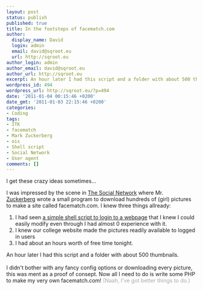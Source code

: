 ```yaml
---
layout: post
status: publish
published: true
title: In the footsteps of facematch.com
author:
  display_name: David
  login: admin
  email: david@sqroot.eu
  url: http://sqroot.eu
author_login: admin
author_email: david@sqroot.eu
author_url: http://sqroot.eu
excerpt: An hour later I had this script and a folder with about 500 thumbnails.
wordpress_id: 494
wordpress_url: http://sqroot.eu/?p=494
date: '2011-01-04 00:15:46 +0200'
date_gmt: '2011-01-03 22:15:46 +0200'
categories:
- Coding
tags:
- ITK
- facematch
- Mark Zuckerberg
- ois
- Shell script
- Social Network
- User agent
comments: []
---
```

<p>I get these crazy ideas sometimes...</p>
<p>I was impressed by the scene in <a class="zem_slink" title="The Social Network" href="http://www.imdb.com/title/tt1285016/" rel="imdb">The Social Network</a> where Mr. <a class="zem_slink" title="Mark Zuckerberg" href="http://en.wikipedia.org/wiki/Mark_Zuckerberg" rel="wikipedia">Zuckerberg</a> wrote a small program to download hundreds of (girl) pictures to make a site called facematch.com. I knew three things allready:</p>
<ol>
<li>I had seen <a href="http://wiki.itcollege.ee/index.php/ITK_m%C3%A4rguandja">a simple shell script to login to a webpage</a> that I knew I could easily modify even through I had almost 0 experience with it.</li>
<li>I knew our college website made the pictures readily available to logged in users</li>
<li>I had about an hours worth of free time tonight.</li>
</ol>
<p>An hour later I had this script and a folder with about 500 thumbnails.<br />
<script src="https://gist.github.com/2656998.js?file=itk-downloader.sh"></script><br />
I didn't bother with any fancy config options or downloading every picture, this was ment as a proof of consept. Now all I need to do is write some PHP to make my very own facematch.com! <span style="color: #a9a9a9;">(Naah, I've got better things to do.)</span></p>
